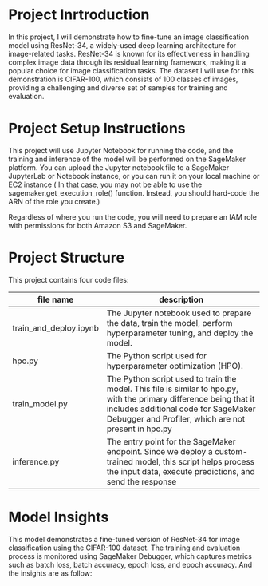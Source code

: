 # Project Inrtroduction

In this project, I will demonstrate how to fine-tune an image classification model using ResNet-34, a widely-used deep learning architecture for image-related tasks. ResNet-34 is known for its effectiveness in handling complex image data through its residual learning framework, making it a popular choice for image classification tasks. The dataset I will use for this demonstration is CIFAR-100, which consists of 100 classes of images, providing a challenging and diverse set of samples for training and evaluation.

# Project Setup Instructions

This project will use Jupyter Notebook for running the code, and the training and inference of the model will be performed on the SageMaker platform. You can upload the Jupyter notebook file to a SageMaker JupyterLab or Notebook instance, or you can run it on your local machine or EC2 instance ( In that case, you may not be able to use the sagemaker.get_execution_role() function. Instead, you should hard-code the ARN of the role you create.)

Regardless of where you run the code, you will need to prepare an IAM role with permissions for both Amazon S3 and SageMaker.

# Project Structure

This project contains four code files:

| file name | description |
| ---------- | ---------- |
| train_and_deploy.ipynb | The Jupyter notebook used to prepare the data, train the model, perform hyperparameter tuning, and deploy the model. |
| hpo.py | The Python script used for hyperparameter optimization (HPO). |
| train_model.py | The Python script used to train the model. This file is similar to hpo.py, with the primary difference being that it includes additional code for SageMaker Debugger and Profiler, which are not present in hpo.py|
| inference.py | The entry point for the SageMaker endpoint. Since we deploy a custom-trained model, this script helps process the input data, execute predictions, and send the response|

# Model Insights

This model demonstrates a fine-tuned version of ResNet-34 for image classification using the CIFAR-100 dataset. The training and evaluation process is monitored using SageMaker Debugger, which captures metrics such as batch loss, batch accuracy, epoch loss, and epoch accuracy. 
And the insights are as follow: 



 

